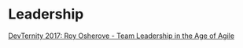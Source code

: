 # Leadership

[DevTernity 2017: Roy Osherove - Team Leadership in the Age of Agile](https://www.youtube.com/watch?v=sSdMcqxkEdo&t=)
